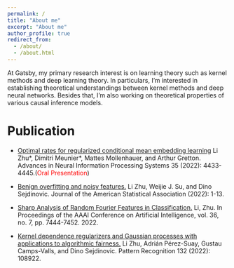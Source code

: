 ```yaml
---
permalink: /
title: "About me"
excerpt: "About me"
author_profile: true
redirect_from: 
  - /about/
  - /about.html
---
```

At Gatsby, my primary research interest is on learning theory such as kernel methods and deep learning theory. In particulars, I’m interested in establishing theoretical understandings between kernel methods and deep neural networks. Besides that, I’m also working on theoretical properties of various causal inference models.

Publication
======
-  [Optimal rates for regularized conditional mean embedding learning](https://proceedings.neurips.cc/paper_files/paper/2022/file/1c71cd4032da425409d8ada8727bad42-Paper-Conference.pdf)
Li Zhu\*, Dimitri Meunier\*, Mattes Mollenhauer, and Arthur Gretton. Advances in Neural Information Processing Systems 35 (2022): 4433-4445.(<span style="color:red">Oral Presentation</span>)

-  [Benign overfitting and noisy features.](https://www.tandfonline.com/doi/full/10.1080/01621459.2022.2093206)
Li Zhu, Weijie J. Su, and Dino Sejdinovic.  Journal of the American Statistical Association (2022): 1-13.

-  [Sharp Analysis of Random Fourier Features in Classification.](https://ojs.aaai.org/index.php/AAAI/article/view/20708)
Li, Zhu. In Proceedings of the AAAI Conference on Artificial Intelligence, vol. 36, no. 7, pp. 7444-7452. 2022.

-  [Kernel dependence regularizers and Gaussian processes with applications to algorithmic fairness.](https://www.sciencedirect.com/science/article/pii/S0031320322004034)
Li Zhu, Adrián Pérez-Suay, Gustau Camps-Valls, and Dino Sejdinovic. Pattern Recognition 132 (2022): 108922.




